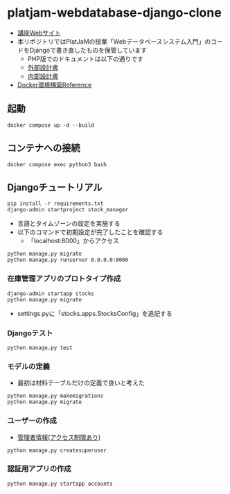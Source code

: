 # platjam-webdatabase-django-clone
- [講座Webサイト](https://platjam.jmooc.jp)
- 本リポジトリではPlatJaMの授業「Webデータベースシステム入門」のコードをDjangoで書き直したものを保管しています
  - PHP版でのドキュメントは以下の通りです
  - [外部設計書](https://docs.google.com/presentation/d/1iXI5Wh7BnIAFAwzpXSSqgfPnVIFICN2Z/edit?usp=drive_link&ouid=105991748768245354266&rtpof=true&sd=true)
  - [内部設計書](https://docs.google.com/presentation/d/10uTTGGIhT9qKuWa2ahSo_oySi9qL_y6_JUVGg6SMSfI/edit?usp=sharing)
- [Docker環境構築Reference](https://qiita.com/jhorikawa_err/items/fb9c03c0982c29c5b6d5)

## 起動

```
docker compose up -d --build
```

## コンテナへの接続

```
docker compose exec python3 bash
```

## Djangoチュートリアル

```
pip install -r requirements.txt
django-admin startproject stock_manager
```

- 言語とタイムゾーンの設定を実施する
- 以下のコマンドで初期設定が完了したことを確認する
  - 「localhost:8000」からアクセス

```
python manage.py migrate
python manage.py runserver 0.0.0.0:8000
```

### 在庫管理アプリのプロトタイプ作成

```
django-admin startapp stocks
python manage.py migrate
```

- settings.pyに「stocks.apps.StocksConfig」を追記する

### Djangoテスト

```
python manage.py test
```

### モデルの定義

- 最初は材料テーブルだけの定義で良いと考えた

```
python manage.py makemigrations
python manage.py migrate
```

### ユーザーの作成

- [管理者情報(アクセス制限あり)](https://docs.google.com/document/d/1-F93K1xuAKtZZLqLkCFU55dsJhWoqmsJvAw73vKKGUc/edit?usp=sharing)

```
python manage.py createsuperuser
```

### 認証用アプリの作成

```
python manage.py startapp accounts
```
